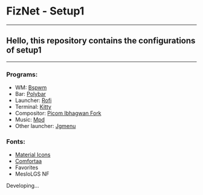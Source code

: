 # FizNet  - Setup1
---
## Hello, this repository contains the configurations of setup1
---

### Programs:
- WM: [Bspwm](https://github.com/baskerville/bspwm)
- Bar: [Polybar](https://github.com/polybar/polybar)
- Launcher: [Rofi](https://github.com/davatorium/rofi)
- Terminal: [Kitty](https://github.com/kovidgoyal/kitty)
- Compositor: [Picom Ibhagwan Fork](https://github.com/ibhagwan/picom)
- Music: [Mpd](https://github.com/MusicPlayerDaemon/MPD)
- Other launcher: [Jgmenu](https://github.com/johanmalm/jgmenu)

### Fonts:
- [Material Icons](https://github.com/google/material-design-icons/tree/master/font)
- [Comfortaa](https://fonts.google.com/specimen/Comfortaa)
- Favorites
- MesloLGS NF

Developing...
